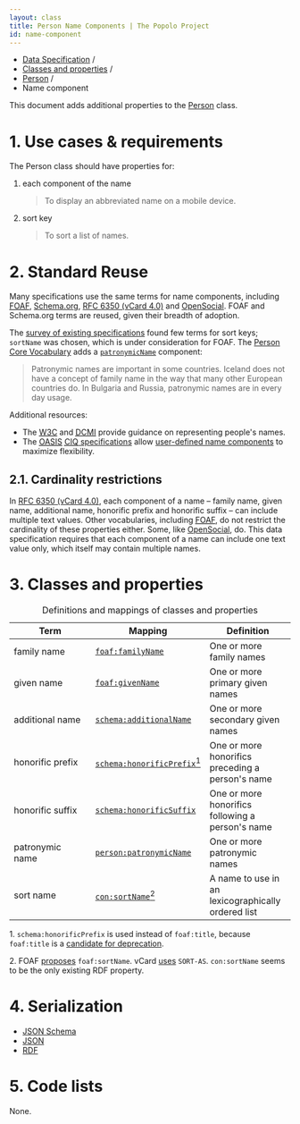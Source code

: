 ```yaml
---
layout: class
title: Person Name Components | The Popolo Project
id: name-component
---
```


<ul class="breadcrumb">
  <li><a href="/specs/">Data Specification</a> <span class="divider">/</span></li>
  <li><a href="/specs/#classes-and-properties">Classes and properties</a> <span class="divider">/</span></li>
  <li><a href="/specs/person.html">Person</a> <span class="divider">/</span></li>
  <li class="active">Name component</li>
</ul>

This document adds additional properties to the [Person](/specs/person.html) class.

<h1 id="use-cases-and-requirements">1. Use cases &amp; requirements</h1>

The Person class should have properties for:

1. each component of the name

    >To display an abbreviated name on a mobile device.

1. sort key

    >To sort a list of names.

<h1 id="standard-reuse">2. Standard Reuse</h1>

Many specifications use the same terms for name components, including [<abbr title="Friend of a Friend">FOAF</abbr>](http://xmlns.com/foaf/spec/), [Schema.org](http://schema.org/Person), [RFC 6350 (vCard 4.0)](http://tools.ietf.org/html/rfc6350#section-6.2.2) and [OpenSocial](http://opensocial-resources.googlecode.com/svn/spec/trunk/Social-Data.xml#rfc.section.3.11). FOAF and Schema.org terms are reused, given their breadth of adoption.

The [survey of existing specifications](/appendices/survey.html) found few terms for sort keys; `sortName` was chosen, which is under consideration for FOAF. The [Person Core Vocabulary](http://philarcher.org/isa/person-v1.00.html) adds a [`patronymicName`](http://philarcher.org/isa/person-v1.00.html#person:patronymicName) component:

>Patronymic names are important in some countries. Iceland does not have a concept of family name in the way that many other European countries do. In Bulgaria and Russia, patronymic names are in every day usage.

Additional resources:

* The [<abbr title="World Wide Web Consortium">W3C</abbr>](http://www.w3.org/International/questions/qa-personal-names.en) and [<abbr title="Dublin Core Metadata Initiative">DCMI</abbr>](http://dublincore.org/documents/name-representation/) provide guidance on representing people's names.
* The [<abbr title="Organization for the Advancement of Structured Information Standards">OASIS</abbr>](https://www.oasis-open.org/) [<abbr title="Customer Information Quality">CIQ</abbr> specifications](http://docs.oasis-open.org/ciq/v3.0/prd03/specs/ciq-specs-v3-prd3.html) allow [user-defined name components](http://docs.oasis-open.org/ciq/v3.0/prd03/specs/ciq-specs-v3-prd3.html#_Toc193533217) to maximize flexibility.

## 2.1. Cardinality restrictions

In [RFC 6350 (vCard 4.0)](http://tools.ietf.org/html/rfc6350), each component of a name – family name, given name, additional name, honorific prefix and honorific suffix – can include multiple text values. Other vocabularies, including [<abbr title="Friend of a Friend">FOAF</abbr>](http://xmlns.com/foaf/spec/), do not restrict the cardinality of these properties either. Some, like [OpenSocial](http://opensocial-resources.googlecode.com/svn/spec/trunk/Social-Data.xml#rfc.section.3.11), do. This data specification requires that each component of a name can include one text value only, which itself may contain multiple names.

<h1 id="classes-and-properties">3. Classes and properties</h1>

<table>
  <caption>Definitions and mappings of classes and properties</caption>
  <thead>
    <tr>
      <th width="130">Term</th>
      <th>Mapping</th>
      <th>Definition</th>
    </tr>
  </thead>
  <tbody>
    <tr id="foaf:familyName">
      <td>family name</td>
      <td><code><a href="http://xmlns.com/foaf/spec/#term_familyName" title="http://xmlns.com/foaf/0.1/familyName">foaf:familyName</a></code></td>
      <td>One or more family names</td>
    </tr>
    <tr id="foaf:givenName">
      <td>given name</td>
      <td><code><a href="http://xmlns.com/foaf/spec/#term_givenName" title="http://xmlns.com/foaf/0.1/givenName">foaf:givenName</a></code></td>
      <td>One or more primary given names</td>
    </tr>
    <tr id="schema:additionalName">
      <td>additional name</td>
      <td><code><a href="http://schema.org/Person" title="http://schema.org/additionalName">schema:additionalName</a></code></td>
      <td>One or more secondary given names</td>
    </tr>
    <tr id="schema:honorificPrefix">
      <td>honorific prefix</td>
      <td><code><a href="http://schema.org/Person" title="http://schema.org/honorificPrefix">schema:honorificPrefix</a></code><a href="#note1"><sup>1</sup></a></td>
      <td>One or more honorifics preceding a person's name</td>
    </tr>
    <tr id="schema:honorificSuffix">
      <td>honorific suffix</td>
      <td><code><a href="http://schema.org/Person" title="http://schema.org/honorificSuffix">schema:honorificSuffix</a></code></td>
      <td>One or more honorifics following a person's name</td>
    </tr>
    <tr id="person:patronymicName">
      <td>patronymic name</td>
      <td><code><a href="http://philarcher.org/isa/person-v1.00.html#person:patronymicName" title="http://www.w3.org/ns/person#patronymicName">person:patronymicName</a></code></td>
      <td>One or more patronymic names</td>
    </tr>
    <tr id="con:sortName">
      <td>sort name</td>
      <td><code><a href="http://www.w3.org/2000/10/swap/pim/contact#sortName" title="http://www.w3.org/2000/10/swap/pim/contact#sortName">con:sortName</a></code><a href="#note2"><sup>2</sup></a></td>
      <td>A name to use in an lexicographically ordered list</td>
    </tr>
  </tbody>
</table>

<p class="note" id="note1">1. <code>schema:honorificPrefix</code> is used instead of <code>foaf:title</code>, because <code>foaf:title</code> is a <a href="http://xmlns.com/foaf/spec/#term_title">candidate for deprecation</a>.</p>
<p class="note" id="note2">2. FOAF <a href="http://wiki.foaf-project.org/z/index.php?title=NamesInFoaf">proposes</a> <code>foaf:sortName</code>. vCard <a href="http://tools.ietf.org/html/rfc6350#section-5.9">uses</a> <code>SORT-AS</code>. <code>con:sortName</code> seems to be the only existing RDF property.</p>

<h1 id="serialization">4. Serialization</h1>

<ul class="nav nav-tabs no-js">
  <li><a href="#person-schema">JSON Schema</a></li>
  <li class="active"><a href="#name-component-json">JSON</a></li>
  <li><a href="#name-component-rdf">RDF</a></li>
</ul>

<div class="tab-content no-js">
  <div class="tab-pane" id="person-schema" data-url="/schemas/person.json"></div>
  <div class="tab-pane active" id="name-component-json" data-url="/examples/name-component.json"></div>
  <div class="tab-pane" id="name-component-rdf" data-url="/examples/name-component.ttl"></div>
</div>

<h1 id="code-lists">5. Code lists</h1>

None.
